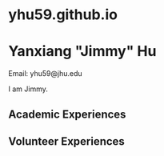 # yhu59.github.io
<html>
<h1>Yanxiang "Jimmy" Hu </h1>
  <p>Email: yhu59@jhu.edu</p>
  <p> I am Jimmy.  </p>
<h2>Academic Experiences </h2>
<h2>Volunteer Experiences </h2>
</html>
